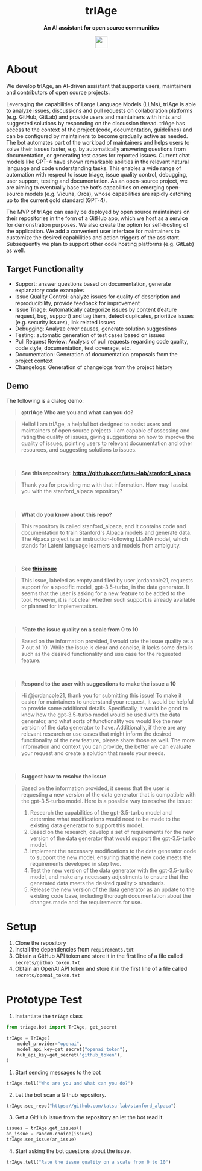 
<br />
<div align="center">
  <h1>trIAge</h1>



  <p><b>An AI assistant for open source communities</b></p>


<div align="center">
<img src="https://c.tenor.com/I6kN-6X7nhAAAAAj/loading-buffering.gif" width=32 />
</div>

<div align="left">


# About

We develop trIAge, an AI-driven assistant that supports users, maintainers and contributors of open source projects. 


Leveraging the capabilities of Large Language Models (LLMs), trIAge is able to analyze issues, discussions and pull requests on collaboration platforms (e.g. GitHub, GitLab) and provide users and maintainers with hints and suggested solutions by responding on the discussion thread. trIAge has access to the context of the project (code, documentation, guidelines) and can be configured by maintainers to become gradually active as needed. The bot automates part of the workload of maintainers and helps users to solve their issues faster, e.g. by automatically answering questions from documentation, or generating test cases for reported issues.  Current chat models like GPT-4 have shown remarkable abilities in the relevant natural language and code understanding tasks. This enables a wide range of automation with respect to issue triage, issue quality control, debugging, user support, testing and documentation. As an open-source project, we are aiming to eventually base the bot’s capabilities on emerging open-source models (e.g. Vicuna, Orca), whose capabilities are rapidly catching up to the current gold standard (GPT-4).


The MVP of trIAge can easily be deployed by open source maintainers on their repositories in the form of a GitHub app, which we host as a service for demonstration purposes. We also create the option for self-hosting of the application. We add a convenient user interface for maintainers to customize the desired capabilities and action triggers of the assistant. Subsequently we plan to support other code hosting platforms (e.g. GitLab) as well. 


## Target Functionality

- Support: answer questions based on documentation, generate explanatory code examples
- Issue Quality Control: analyze issues for quality of description and reproducibility, provide feedback for improvement
- Issue Triage: Automatically categorize issues by content (feature request, bug, support) and tag them, detect duplicates, prioritize issues (e.g. security issues), link related issues
- Debugging: Analyze error causes, generate solution suggestions
- Testing: automatic generation of test cases based on issues
- Pull Request Review: Analysis of pull requests regarding code quality, code style, documentation, test coverage, etc.
- Documentation: Generation of documentation proposals from the project context
- Changelogs: Generation of changelogs from the project history


## Demo

The following is a dialog demo:

> **@trIAge Who are you and what can you do?**


> Hello! I am trIAge, a helpful bot designed to assist users and maintainers of open source projects. I am capable of assessing and rating the quality of issues, giving suggestions on how to improve the quality of issues, pointing users to relevant documentation and other resources, and suggesting solutions to issues. 

<br>

> **See this repository: https://github.com/tatsu-lab/stanford_alpaca**


> Thank you for providing me with that information. How may I assist you with the stanford_alpaca repository?

<br>

> **What do you know about this repo?**

> This repository is called stanford_alpaca, and it contains code and documentation to train Stanford's Alpaca models and generate data. The Alpaca project is an instruction-following LLaMA model, which stands for Latent language learners and models from ambiguity. 

<br>

> **See [this issue](https://github.com/tatsu-lab/stanford_alpaca/issues/63)**

> This issue, labeled as empty and filed by user jordancole21, requests support for a specific model, gpt-3.5-turbo, in the data generator. It seems that the user is asking for a new feature to be added to the tool. However, it is not clear whether such support is already available or planned for implementation. 


<br>

> **"Rate the issue quality on a scale from 0 to 10**

> Based on the information provided, I would rate the issue quality as a 7 out of 10. While the issue is clear and concise, it lacks some details such as the desired functionality and use case for the requested feature.

<br>

> **Respond to the user with suggestions to make the issue a 10**

> Hi @jordancole21, thank you for submitting this issue! To make it easier for maintainers to understand your request, it would be helpful to provide some additional details. Specifically, it would be good to know how the gpt-3.5-turbo model would be used with the data generator, and what sorts of functionality you would like the new version of the data generator to have. Additionally, if there are any relevant research or use cases that might inform the desired functionality of the new feature, please share those as well. The more information and context you can provide, the better we can evaluate your request and create a solution that meets your needs.


<br>

> **Suggest how to resolve the issue**

> Based on the information provided, it seems that the user is requesting a new version of the data generator that is compatible with the gpt-3.5-turbo model. Here is a possible way to resolve the issue:
>1. Research the capabilities of the gpt-3.5-turbo model and determine what modifications would need to be made to the existing data generator to support this model.
>2. Based on the research, develop a set of requirements for the new version of the data generator that would support the gpt-3.5-turbo model.
>3. Implement the necessary modifications to the data generator code to support the new model, ensuring that the new code meets the requirements developed in step two.
>4. Test the new version of the data generator with the gpt-3.5-turbo model, and make any necessary adjustments to ensure that the generated data meets the desired quality > standards.
> 5. Release the new version of the data generator as an update to the existing code base, including thorough documentation about the changes made and the requirements for use.
> 


# Setup

1. Clone the repository
2. Install the dependencies from `requirements.txt`
3. Obtain a GitHub API token and store it in the first line of a file called `secrets/github_token.txt` 
4. Obtain an OpenAI API token and store it in the first line of a file called `secrets/openai_token.txt`
  
#  Prototype Test

1. Instantiate the `trIAge` class

```python
from triage.bot import TrIAge, get_secret

trIAge = TrIAge(
    model_provider="openai",
    model_api_key=get_secret("openai_token"),
    hub_api_key=get_secret("github_token"),
)
````

1. Start sending messages to the bot

```python
trIAge.tell("Who are you and what can you do?")
````

2. Let the bot scan a Github repository.

```python
trIAge.see_repo("https://github.com/tatsu-lab/stanford_alpaca")
```

3. Get a GitHub issue from the repository an let the bot read it.

```python
issues = trIAge.get_issues()
an_issue = random.choice(issues)
trIAge.see_issue(an_issue)
````

4. Start asking the bot questions about the issue.

```python
trIAge.tell("Rate the issue quality on a scale from 0 to 10")
```




</div>

